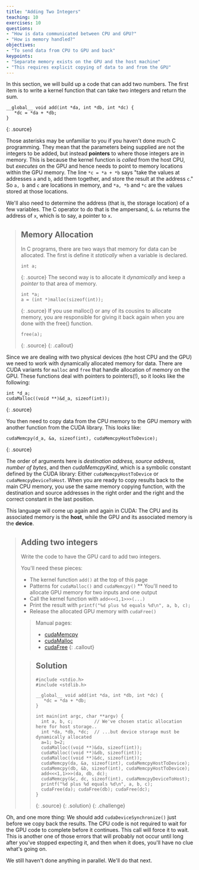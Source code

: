 ```yaml
---
title: "Adding Two Integers"
teaching: 10
exercises: 10
questions:
- "How is data communicated between CPU and GPU?"
- "How is memory handled?"
objectives:
- "To send data from CPU to GPU and back"
keypoints:
- "Separate memory exists on the GPU and the host machine"
- "This requires explicit copying of data to and from the GPU"
---
```


In this section, we will build up a code that can add two numbers. The first item is to write a kernel function that can take two integers and return the sum.

~~~
__global__ void add(int *da, int *db, int *dc) {
   *dc = *da + *db;
}
~~~
{: .source}

Those asterisks may be unfamiliar to you if you haven't done much C 
programming. They mean that the parameters being supplied are not the 
integers to be added, but instead **pointers** to where those integers 
are in memory. This is because the kernel function is *called* from 
the host CPU, but *executes* on the GPU and hence needs to point to 
memory locations within the GPU memory.  The line `*c = *a + *b` says 
"take the values at addresses `a` and `b`, add them together, and 
store the result at the address `c`."  So `a, b` and `c` are locations 
in memory, and `*a, *b` and `*c` are the values stored at those locations.

We'll also need to determine the address (that is, the storage location)
of a few variables.  The C operator to do that is the ampersand, `&`.
`&x` returns the address of `x`, which is to say, a pointer to `x`.

> ## Memory Allocation
> In C programs, there are two ways that memory for data can be allocated. The first is define it *statically* when a variable is declared.
> ~~~
> int a;
> ~~~
> {: .source}
> The second way is to allocate it *dynamically* and keep a *pointer* to that area of memory.
> ~~~
> int *a;
> a = (int *)malloc(sizeof(int));
> ~~~
> {: .source}
> If you use malloc() or any of its cousins to allocate memory, you are responsible for giving it back again when you are done with the free() function.
> ~~~
> free(a);
> ~~~
> {: .source}
{: .callout}

Since we are dealing with two physical devices (the host CPU and the GPU) 
we need to work with dynamically allocated memory for data. There are 
CUDA variants for `malloc` and `free` that handle allocation of memory 
on the GPU. These functions deal with pointers to pointers(!), so it 
looks like the following:

~~~
int *d_a;
cudaMalloc((void **)&d_a, sizeof(int));
~~~
{: .source}

You then need to copy data from the CPU memory to the GPU memory with 
another function from the CUDA library. This looks like:

~~~
cudaMemcpy(d_a, &a, sizeof(int), cudaMemcpyHostToDevice);
~~~
{: .source}

The order of arguments here is *destination address, source address, 
number of bytes*, and then *cudaMemcpyKind*, which is a symbolic constant 
defined by the CUDA library:  Either `cudaMemcpyHostToDevice` or 
`cudaMemcpyDeviceToHost`.  When you are ready to copy results back to 
the main CPU memory, you use the same memory copying function, with
the destination and source addresses in the right order and the right 
and the correct constant in the last position.

This language will come up again and again in CUDA: 
The CPU and its associated memory is the **host**, 
while the GPU and its associated memory is the **device**.

> ## Adding two integers
> Write the code to have the GPU card to add two integers.
>
> You'll need these pieces:
> * The kernel function `add()` at the top of this page
> * Patterns for `cudaMalloc()` and `cudaMemcpy()`
> ** You'll need to allocate GPU memory for two inputs and one output
> * Call the kernel function with `add<<<1,1>>>(...)`
> * Print the result with `printf("%d plus %d equals %d\n", a, b, c);`
> * Release the allocated GPU memory with `cudaFree()`
>
> > Manual pages:
> >  * <a href="https://docs.nvidia.com/cuda/cuda-runtime-api/group__CUDART__MEMORY.html#group__CUDART__MEMORY_1gc263dbe6574220cc776b45438fc351e8">cudaMemcpy</a>
>  > * <a href="https://docs.nvidia.com/cuda/cuda-runtime-api/group__CUDART__MEMORY.html#group__CUDART__MEMORY_1g37d37965bfb4803b6d4e59ff26856356">cudaMalloc</a>
>  > * <a href="https://docs.nvidia.com/cuda/cuda-runtime-api/group__CUDART__MEMORY.html#group__CUDART__MEMORY_1ga042655cbbf3408f01061652a075e094">cudaFree</a>
> {: .callout}
>
> > ## Solution
> > ~~~
> > #include <stdio.h>
> > #include <stdlib.h>
> > 
> > __global__ void add(int *da, int *db, int *dc) {
> >    *dc = *da + *db;
> > }
> > 
> > int main(int argc, char **argv) {
> >   int a, b, c;        // We've chosen static allocation here for host storage..
> >   int *da, *db, *dc;  // ...but device storage must be dynamically allocated
> >   a=1; b=2;
> >   cudaMalloc((void **)&da, sizeof(int));
> >   cudaMalloc((void **)&db, sizeof(int));
> >   cudaMalloc((void **)&dc, sizeof(int));
> >   cudaMemcpy(da, &a, sizeof(int), cudaMemcpyHostToDevice);
> >   cudaMemcpy(db, &b, sizeof(int), cudaMemcpyHostToDevice);
> >   add<<<1,1>>>(da, db, dc);
> >   cudaMemcpy(&c, dc, sizeof(int), cudaMemcpyDeviceToHost);
> >   printf("%d plus %d equals %d\n", a, b, c);
> >   cudaFree(da); cudaFree(db); cudaFree(dc);
> > }
> > ~~~
> > {: .source}
> {: .solution}
{: .challenge}

Oh, and one more thing: We should add `cudaDeviceSynchronize()` just before we
copy back the results. The CPU code is not required to wait for the GPU code to
complete before it continues. This call will force it to wait. This is another
one of those errors that will probably not occur until long after you've
stopped expecting it, and then when it does, you'll have no clue what's going
on.

We still haven't done anything in parallel. We'll do that next.
